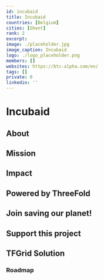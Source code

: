 ```yaml
---
id: incubaid
title: Incubaid
countries: [Belgium]
cities: [Ghent]
rank: 2
excerpt: 
image: ./placeholder.jpg
image_caption: Incubaid
logo: ./logo_placeholder.png
members: []
websites: https://btc-alpha.com/en/
tags: []
private: 0
linkedin: ''
---
```


# Incubaid

## About

## Mission

## Impact

## Powered by ThreeFold

## Join saving our planet!

## Support this project

## TFGrid Solution

### Roadmap



